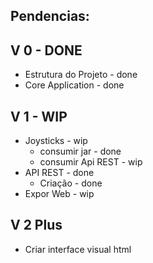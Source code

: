 Pendencias:
---------------

 V 0 - DONE
----------------
 * Estrutura do Projeto - done
 * Core Application - done
 
 V 1 - WIP
----------------
 * Joysticks - wip
   * consumir jar - done
   * consumir Api REST - wip  
 * API REST - done
   * Criação - done
 * Expor Web - wip

 V 2 Plus
----------------
 * Criar interface visual html
